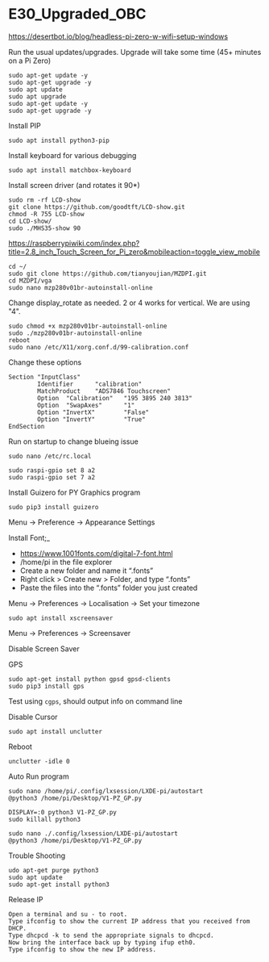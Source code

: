 # E30_Upgraded_OBC
https://desertbot.io/blog/headless-pi-zero-w-wifi-setup-windows

Run the usual updates/upgrades. Upgrade will take some time (45+ minutes on a Pi Zero)
```
sudo apt-get update -y
sudo apt-get upgrade -y
sudo apt update
sudo apt upgrade
sudo apt-get update -y
sudo apt-get upgrade -y
```
Install PIP
```
sudo apt install python3-pip
```
Install keyboard for various debugging
```
sudo apt install matchbox-keyboard
```
Install screen driver (and rotates it 90*)
```
sudo rm -rf LCD-show
git clone https://github.com/goodtft/LCD-show.git
chmod -R 755 LCD-show
cd LCD-show/
sudo ./MHS35-show 90
```
https://raspberrypiwiki.com/index.php?title=2.8_inch_Touch_Screen_for_Pi_zero&mobileaction=toggle_view_mobile
```
cd ~/
sudo git clone https://github.com/tianyoujian/MZDPI.git
cd MZDPI/vga
sudo nano mzp280v01br-autoinstall-online
```
Change display_rotate as needed. 2 or 4 works for vertical.
We are using "4".
```
sudo chmod +x mzp280v01br-autoinstall-online
sudo ./mzp280v01br-autoinstall-online
reboot
sudo nano /etc/X11/xorg.conf.d/99-calibration.conf
```
Change these options
```
Section "InputClass"
        Identifier      "calibration"
        MatchProduct    "ADS7846 Touchscreen"
        Option  "Calibration"   "195 3895 240 3813"
        Option  "SwapAxes"      "1"
        Option "InvertX"        "False"
        Option "InvertY"        "True"
EndSection
```
Run on startup to change blueing issue
```
sudo nano /etc/rc.local

sudo raspi-gpio set 8 a2
sudo raspi-gpio set 7 a2
```

Install Guizero for PY Graphics program
```
sudo pip3 install guizero
```

Menu -> Preference -> Appearance Settings

Install Font;_
* https://www.1001fonts.com/digital-7-font.html
* /home/pi in the file explorer
* Create a new folder and name it “.fonts”
* Right click > Create new > Folder, and type “.fonts”
* Paste the files into the “.fonts” folder you just created

Menu -> Preferences -> Localisation -> Set your timezone



```
sudo apt install xscreensaver
```
Menu -> Preferences -> Screensaver

Disable Screen Saver


GPS
```
sudo apt-get install python gpsd gpsd-clients
sudo pip3 install gps
```
Test using ```cgps```, should output info on command line

Disable Cursor
```
sudo apt install unclutter
```
Reboot
```
unclutter -idle 0
```

Auto Run program
```
sudo nano /home/pi/.config/lxsession/LXDE-pi/autostart
@python3 /home/pi/Desktop/V1-PZ_GP.py
```

```
DISPLAY=:0 python3 V1-PZ_GP.py
sudo killall python3

sudo nano ./.config/lxsession/LXDE-pi/autostart
@python3 /home/pi/Desktop/V1-PZ_GP.py
```

Trouble Shooting
```
udo apt-get purge python3
sudo apt update
sudo apt-get install python3
```

Release IP
```
Open a terminal and su - to root.
Type ifconfig to show the current IP address that you received from DHCP.
Type dhcpcd -k to send the appropriate signals to dhcpcd.
Now bring the interface back up by typing ifup eth0.
Type ifconfig to show the new IP address.
```
